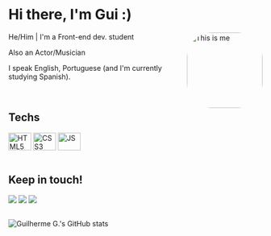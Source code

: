 <!-- Apresentação -->
<div style="display: inline_block"><br>

<h1>Hi there, I'm Gui :)</h1>
   <img align="right" alt="This is me" height="150" style="border-radius:50px;" src="https://avatars.githubusercontent.com/u/78987047?v=4?width=676&height=676">
<p>He/Him | I'm a Front-end dev. student</p>
<p>Also an Actor/Musician</p></p>
<p>I speak English, Portuguese (and I'm currently studying Spanish).</p>

</div>

<!-- Skills -->
<div style="display: inline_block"><br>
     <h2>Techs</h2>
  <img align="center" alt="HTML5" height="35" width="45" src="https://cdn.jsdelivr.net/gh/devicons/devicon/icons/html5/html5-plain-wordmark.svg">
    <img align="center" alt="CSS3" height="35" width="45" src="https://cdn.jsdelivr.net/gh/devicons/devicon/icons/css3/css3-plain-wordmark.svg">
      <img align="center" alt="JS" height="35" width="45" src="https://cdn.jsdelivr.net/gh/devicons/devicon/icons/javascript/javascript-plain.svg">
  
  </div>

<!-- Social Medias -->
<div style="display: inline_block"><br>
    <h2>Keep in touch!</h2>
  <a href="https://www.linkedin.com/in/guilhermegaddini" target="_blank"><img src="https://img.shields.io/badge/-LinkedIn-%230077B5?style=for-the-badge&logo=linkedin&logoColor=white" target="_blank"></a> 
    <a href="https://instagram.com/guigaddini" target="_blank"><img src="https://img.shields.io/badge/-Instagram-%23E4405F?style=for-the-badge&logo=instagram&logoColor=white" target="_blank"></a>
      <a href = "mailto:guilhermegaddini@duck.com"><img src="https://img.shields.io/badge/-Gmail-%23333?style=for-the-badge&logo=gmail&logoColor=white" target="_blank"></a>
    
  </div>
  
  ##
  
<!-- GitHub Stats -->
![Guilherme G.'s GitHub stats](https://github-readme-stats.vercel.app/api?username=guigaddini&show_icons=true&theme=tokyonight&hide=contribs,prs,issues)